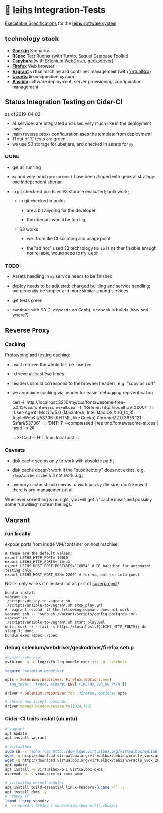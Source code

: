 🥒 [leihs][] Integration-Tests
==============================

[Executable Specifications](https://en.wikipedia.org/wiki/Behavior-driven_development#Behavioral_specifications) for the [**leihs** software system][leihs].

## technology stack

- [**Gherkin**](https://docs.cucumber.io/gherkin/reference/) Scenarios
- [**RSpec**](https://rspec.info/) Test Runner (with [Turnip](https://github.com/jnicklas/turnip), [Sequel](https://rubygems.org/gems/sequel) Database Toolkit)
- [**Capybara**](https://teamcapybara.github.io/capybara/) (with [Selenium WebDriver](https://www.seleniumhq.org/projects/webdriver/), [geckodriver](https://github.com/mozilla/geckodriver))
- [**Firefox**](https://www.mozilla.org/firefox/) Web browser
- [**Vagrant**](https://www.vagrantup.com/) virtual machine and container management (with [VirtualBox](https://www.virtualbox.org/))
- [**Ubuntu**](https://www.ubuntu.com/server) linux operation system
- [**Ansible**](https://www.ansible.com/) software deployment, server provisioning, configuration management


Status Integration Testing on Cider-CI
--------------------------------------

as of 2019-04-02:

* all services are integrated and used very much like in the deployment case
* main reverse proxy configuration uses the template from deployment! 
* 11 out of 17 tests are green 
* we use S3 storage for uberjars, and checked in assets for `my`

### DONE

* get all running

* `my` and very much `procurement` have been alinged with general strategy: one
  independent uberjar

* in git check-ed  builds vs S3 storage evaluated; both work; 

  * in git checked in builds 

    * are a bit anyoing for the developer

    * the uberjars would be too big; 

  * S3 works

    * well from the CI scripting and usage point

    * the "ad hoc" used S3 technology `Minio` is neither flexible enaugh nor
      reliable, would need to try Ceph 


### TODO:

* Assets handling in `my` service needs to be finished

* deploy needs to be adjusted: changed building and service handling; but
  generally be simpler and more similar among services

* get tests green

* continue with S3 (?, depends on Ceph), or check in builds (how and where?)


Reverse Proxy 
-------------

### Caching 

Prototyping and testing caching:

* must retrieve the whole file, i.e. use `tee` 
* retrieve at least two times 
* headers should correspond to the browner headers, e.g. "copy as curl" 
* we announce caching via header for easier debugging rep verification 

    curl -i 'http://localhost:3200/my/css/fontawesome-free-5.0.13/css/fontawesome-all.css' -H 'Referer: http://localhost:3200/' -H 'User-Agent: Mozilla/5.0 (Macintosh; Intel Mac OS X 10_14_3) AppleWebKit/537.36 (KHTML, like Gecko) Chrome/72.0.3626.121 Safari/537.36' -H 'DNT: 1' --compressed | tee tmp/fontawesome-all.css | head -n 20

    ...
    X-Cache: HIT from localhost
    ...


### Caveats 

* disk cache seems only to work with absolute paths
* disk cache doesn't work if the "subdirectory" does not exists, e.g. `/tmp/apche-cache` will not work .i.g.; 

* memory cache shmcb seems to work just by file size; don't know if there is any management at all 

Whenever something is no right, you will get a "cache miss" and possibly some
"unwilling" note in the logs.  




Vagrant
-------

### run locally

expose ports from inside VM/container on host machine:

```shell
# those are the default values:
export LEIHS_HTTP_PORT='10080'
export LEIHS_HTTP_PORTS='10443'
export LEIHS_HOST_PORT_POSTGRES='10054' # DB backdoor for automated testing only
export LEIHS_HOST_PORT_SSH='2200' # for vagrant ssh into guest
```

NOTE: only works if checked out as part of [superproject][leihs]!

```shell
bundle install
vagrant up
./scripts/deploy-to-vagrant.sh
./scripts/ansible-to-vagrant.sh stop_play.yml
# `vagrant reload` if the following command does not work
vagrant ssh -- 'sudo sh /vagrant/scripts/config-postgres-for-vagrant.sh'
./scripts/ansible-to-vagrant.sh start_play.yml
until curl -k --fail -s https://localhost:${LEIHS_HTTP_PORTS}; do sleep 3; done
bundle exec rspec ./spec
```

### debug selenium/webdriver/geckodriver/firefox setup

```sh
# start ruby repl
xvfb-run -a -e log/xvfb.log bundle exec irb -W --verbose
```

```ruby
require 'selenium-webdriver'

opts = Selenium::WebDriver::Firefox::Options.new(
  log_level: :trace, binary: ENV['FIREFOX_ESR_60_PATH'])

driver = Selenium::WebDriver.for :firefox, options: opts

# should now accept commands:
driver.manage.window.resize_to(1024,768)
```


### Cider-CI traits install (ubuntu)

```sh
# vagrant
apt update
apt install vagrant

# virtualbox
sudo sh -c "echo 'deb http://download.virtualbox.org/virtualbox/debian '$(lsb_release -cs)' contrib non-free' > /etc/apt/sources.list.d/virtualbox.list"
wget -q http://download.virtualbox.org/virtualbox/debian/oracle_vbox.asc -O- | sudo apt-key add -
wget -q http://download.virtualbox.org/virtualbox/debian/oracle_vbox_2016.asc -O- | sudo apt-key add -
apt update
apt install -y virtualbox-5.1 virtualbox-dkms
usermod -a -G vboxusers ci-exec-user

# virtualbox kernel modules
apt install build-essential linux-headers-`uname -r` -y
apt install dkms -y
#  check it
lsmod | grep vboxdrv
#  => vboxdrv 446464 3 vboxnetadp,vboxnetflt,vboxpci
```

[leihs]: https://github.com/leihs/leihs
